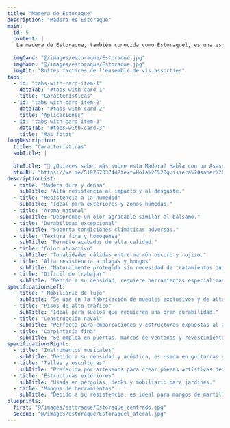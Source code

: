 ```yaml
---
title: "Madera de Estoraque"
description: "Madera de Estoraque"
main:
  id: 5
  content: |
   La madera de Estoraque, también conocida como Estoraquel, es una especie tropical apreciada por su dureza, resistencia y aroma característico. Su color varía entre marrón oscuro y rojizo, con vetas finas que le dan una apariencia estética atractiva. Es una madera densa y pesada, con una alta resistencia a la humedad y ataques de plagas, lo que la convierte en una excelente opción para aplicaciones de alto desgaste.
    
  imgCard: "@/images/estoraque/Estoraque.jpg"
  imgMain: "@/images/estoraque/Estoraque.jpg"
  imgAlt: "Boîtes factices de l'ensemble de vis assorties"
tabs:
  - id: "tabs-with-card-item-1"
    dataTab: "#tabs-with-card-1"
    title: "Características"
  - id: "tabs-with-card-item-2"
    dataTab: "#tabs-with-card-2"
    title: "Aplicaciones"
  - id: "tabs-with-card-item-3"
    dataTab: "#tabs-with-card-3"
    title: "Más fotos"
longDescription:
  title: "Características"
  subTitle: |
    
  btnTitle: "📲 ¿Quieres saber más sobre esta Madera? Habla con un Asesor"
  btnURL: "https://wa.me/51975733744?text=Hola%2C%20quisiera%20saber%20m%C3%A1s%20sobre%20la%20madera%20de%20Estoraque%20disponible%20en%20Cheaper%20Buy."
descriptionList:
  - title: "Madera dura y densa"
    subTitle: "Alta resistencia al impacto y al desgaste."
  - title: "Resistencia a la humedad"
    subTitle: "Ideal para exteriores y zonas húmedas."
  - title: "Aroma natural"
    subTitle: "Desprende un olor agradable similar al bálsamo."
  - title: "Durabilidad excepcional"
    subTitle: "Soporta condiciones climáticas adversas."
  - title: "Textura fina y homogénea"
    subTitle: "Permite acabados de alta calidad."
  - title: "Color atractivo"
    subTitle: "Tonalidades cálidas entre marrón oscuro y rojizo."
  - title: "Alta resistencia a plagas y hongos"
    subTitle: "Naturalmente protegida sin necesidad de tratamientos químicos."
  - title: "Difícil de trabajar"
    subTitle: "Debido a su densidad, requiere herramientas especializadas para cortes y tallado."
specificationsLeft:
  - title: " Mobiliario de lujo"
    subTitle: "Se usa en la fabricación de muebles exclusivos y de alta resistencia."
  - title: "Pisos de alto tráfico"
    subTitle: "Ideal para suelos que requieren una gran durabilidad."
  - title: "Construcción naval"
    subTitle: "Perfecta para embarcaciones y estructuras expuestas al agua."
  - title: "Carpintería fina"
    subTitle: "Se emplea en puertas, marcos de ventanas y revestimientos decorativos."
specificationsRight:
  - title: "Instrumentos musicales"
    subTitle: "Debido a su densidad y acústica, es usada en guitarras y percusión."
  - title: "Tallas y esculturas"
    subTitle: "Preferida por artesanos para crear piezas artísticas detalladas."
  - title: "Estructuras exteriores"
    subTitle: "Usada en pérgolas, decks y mobiliario para jardines."
  - title: "Mangos de herramientas"
    subTitle: "Debido a su resistencia, es ideal para mangos de martillos, hachas y herramientas de trabajo pesado."
blueprints:
  first: "@/images/estoraque/Estoraque_centrado.jpg"
  second: "@/images/estoraque/Estoraquel_ateral.jpg"
---
```


